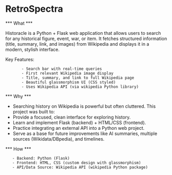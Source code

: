# RetroSpectra


*** What ***

Historacle is a Python + Flask web application that allows users to search for any historical figure, event, war, or item.
It fetches structured information (title, summary, link, and images) from Wikipedia and displays it in a modern, stylish interface.

Key Features:

           - Search bar with real-time queries
           - First relevant Wikipedia image display
           - Title, summary, and link to full Wikipedia page
           - Beautiful glassmorphism UI (CSS styled)
           - Uses Wikipedia API (via wikipedia Python library)


*** Why ***

- Searching history on Wikipedia is powerful but often cluttered. This project was built to:
- Provide a focused, clean interface for exploring history.
- Learn and implement Flask (backend) + HTML/CSS (frontend).
- Practice integrating an external API into a Python web project.
- Serve as a base for future improvements like AI summaries, multiple sources (Wikidata/DBpedia), and timelines.


*** How ***

       - Backend: Python (Flask)
       - Frontend: HTML, CSS (custom design with glassmorphism)
       - API/Data Source: Wikipedia API (wikipedia Python package)


